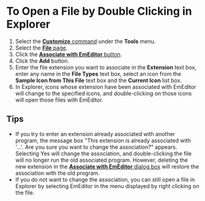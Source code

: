 # To Open a File by Double Clicking in Explorer

1. Select the [**Customize** command](../../cmd/tools/common_settings) under the **Tools** menu.
2. Select the [**File** page](../../dlg/customize/file/index).
3. Click the [**Associate with EmEditor** button](../../dlg/customize/file/index).
4. Click the **Add** button.
5. Enter the file extension you want to associate in the **Extension**
text box, enter any name in the **File Types** text box, select an icon from the
**Sample Icon from This File** text box and the **Current Icon** list
box.
6. In Explorer, icons whose extension have been associated with EmEditor
will change to the specified icons, and double-clicking on those icons
will open those files with EmEditor.

## Tips

- If you try to enter an extension already associated with another program,
the message box "This extension is already associated with '...'. Are you
sure you want to change the association?" appears. Selecting Yes will change
the association, and double-clicking the file will no longer run the old
associated program. However, deleting the new extension in the
[**Associate with EmEditor** dialog box](../../dlg/file_associate/index)
will restore the association with the old program.
- If you do not want to change the association, you can still open a file
in Explorer by selecting EmEditor in the menu displayed by right clicking on
the file.
